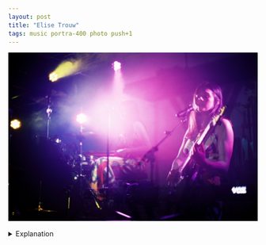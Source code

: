 ```yaml
---
layout: post
title: "Elise Trouw"
tags: music portra-400 photo push+1
---
```


![Elise Trouw](/assets/images/2023-04/2023-04-16-02-elise-trouw.jpg)

<details>
	<summary>Explanation</summary>

	This is Elise Trouw, the extremely talented multi instrumentalist I came to watch who Tearjerk opened for. In terms of music, it's a bit jazzy and a lot of pop rock. But more than that, it's a showcase of her many talents, from percussion to guitar and bass to keyboard and singing. She manages to string together hypnotic loops live that are a marvel to behold.<br><br>

    Knowing that, I had to try at some multiple exposure pictures and this is my favorite of the bunch. And as this is a space I'm still actively experimenting in, there's a lot of room to try and do interesting things. It's a bit unfortunate that this ended up being the second to last picture on this roll because I made the absolutely obvious observation that I don't have to attempt to line up the frames. I've got an ongoing project to mix up two entirely different exposures and see what happens. Why I didn't make the jump during closely spaced in time multiple exposures I don't know. I'm a bit dumb like that sometimes. It can be really easy to miss obvious things when you're on autopilot or are in tunnel vision mode.<br><br>

    Anyways, this is a double exposure taken from two very different positions. Both are taken from roughly the same spot at stage left, pretty much resting against the pillar close to the stage at Empire where this show was happening. The first exposure is the upright one of Elise with her guitar singing. The second is taken in a low crouch to get an angle of her playing a bit of drums.<br><br>

    I really like how it comes out, there's a very 80s pop vibe to it. Part of that comes from the magenta, which may or may not have actually been closer to red? I don't remember the lighting perfectly and I'll talk more about it in the roll post. In some ways there's a bit of that whoa space meme going on with the fadeout to the right of the picture. It's trippy in a good way.<br><br>

    If there's one issue, and I don't really think it is one, it's that the exposure of her at the drums is a bit blown out up top. This is just the reality of taking a picture like this with bright spot lighting. The intersection point being her at the drums really strongly affects that part of the frame. I suppose I could have reoriented to move the exposure of her at the drums more to the left of the frame so the two lights don't overlap as much but it's hard to visualize these things in the moment.<br><br>

    Getting to that lighting, it's honestly a bit interesting how it plays out across this picture overall. As is clearly obvious, this is one of those shows that had some amount of smoke added, but what's interesting is how much the light is still very spotlighted. At times, especially with large amounts of smoke, the lighting can get very diffuse, but here it's still in that range where the lights have really clear directionality to them. I find it interesting that the bottom left of the frame is as dark as it is. Part of that is probably because there's a stage monitor there blocking in the lower position frame. The upright exposure is the one with the drumset in that corner so there's some reflection off them but overall it's not particularly lit there either. What I think happened here is that I was trying to approach this particular frame a bit differently from the others. A big part of that is that the upright exposure is pretty much shot a stop or two darker than middle grey while the down exposure is shot at roughly middle grey. This makes the bottom corner dark because it's dark in the down exposure and the upright exposure isn't that bright. The reason why the right side is lit is because of the down exposure, not the upright one. I'm not entirely sure that's what's going on here but that's the best explanation I have for how it turned out this way. The vertical magenta light is from the upright exposure as you can see it hitting the keyboard. This is definitely something I'll have to look into more deeply. The variables for these types of pictures are so complicated that it can be hard to keep track of them.<br><br>

    All this to say that this is a pretty cool picture that maybe leaves me with more questions than answers. And that's fun! I get to explore and try new things and work through new ways of thinking about photography and that's really all I can hope for. I've got a roll post and then it might be a bit until the next set of posts. But it's also possible there will be a lot of them, so we'll see what happens.

</details>
